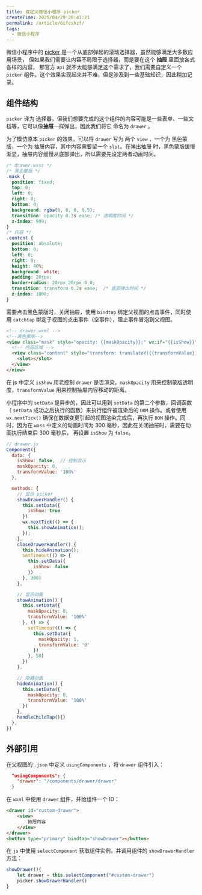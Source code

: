 ```yaml
---
title: 自定义微信小程序 picker
createTime: 2025/04/29 20:41:21
permalink: /article/6ifcshzf/
tags:
  - 微信小程序
---
```


微信小程序中的 [picker](https://developers.weixin.qq.com/miniprogram/dev/component/picker.html) 是一个从底部弹起的滚动选择器，虽然能够满足大多数应用场景，
但如果我们需要让内容不局限于选择器，而是要在这个 **抽屉** 里面放各式各样的内容，
那官方 `api` 就不太能够满足这个需求了，我们需要自定义一个 `picker` 组件。这个效果实现起来并不难，但是涉及到一些基础知识，因此稍加记录。

<!-- more -->

## 组件结构

`picker` 译为 选择器，但我们想要完成的这个组件的内容可能是一些表单、一些文档等，它可以像**抽屉**一样弹出，因此我们将它
命名为 `drawer` 。

为了模仿原本 `picker` 的效果，可以将 `drawer` 写为 两个 `view` ，一个为 黑色蒙版，一个为 抽屉内容，其中内容需要留一个 `slot`。在弹出抽屉
时，黑色蒙版缓慢渐显，抽屉内容缓慢从底部弹出，所以需要先设定两者动画时间。

```css
/* drawer.wxss */
/* 黑色蒙版 */
.mask {
  position: fixed;
  top: 0;
  left: 0;
  right: 0;
  bottom: 0;
  background: rgba(0, 0, 0, 0.5);
  transition: opacity 0.3s ease; /* 透明度时间 */
  z-index: 999;
}
/* 内容 */
.content {
  position: absolute;
  bottom: 0;
  left: 0;
  right: 0;
  height: 40%;
  background: white;
  padding: 20rpx;
  border-radius: 20rpx 20rpx 0 0;
  transition: transform 0.2s ease;  /* 底部弹出时间 */
  z-index: 1000;
}
```

需要点击黑色蒙版时，关闭抽屉，使用 `bindtap` 绑定父视图的点击事件，同时使用 `catchtap` 绑定子视图的点击事件（空事件），阻止事件冒泡到父视图。

```html
<!-- drawer.wxml -->
<!--黑色蒙版-->
<view class="mask" style="opacity: {{maskOpacity}};" wx:if="{{isShow}}" bindtap="closeDrawerHandler">
  <!-- 内容区域 -->
  <view class="content" style="transform: translateY({{transformValue}});" catchtap="handleChildTap">
    <slot></slot>
  </view>
</view>
```

在 js 中定义 `isShow` 用老控制 `drawer` 是否渲染，`maskOpacity` 用来控制蒙版透明度，`transformValue` 用来控制抽屉内容移动的距离。

小程序中的 `setData` 是异步的，因此可以用到 `setData` 的第二个参数，回调函数（ `setData` 成功之后执行的函数）来执行组件被渲染后的 `DOM` 操作。或者使用 `wx.nextTick()` 
确保在数据变更引起的视图渲染完成后，再执行 `DOM` 操作。同时，因为在 `wxss` 中定义的动画时间为 300 毫秒，因此在关闭抽屉时，需要在动画执行结束后 300 毫秒后，
再设置 `isShow` 为 `false`。

```js
// drawer.js
Component({
  data: {
    isShow: false,  // 控制显示
    maskOpacity: 0,
    transformValue: '100%'
  },

  methods: {
    // 显示 picker
    showDrawerHandler() {
      this.setData({
        isShow: true
      })
      wx.nextTick(() => {
        this.showAnimation();
      });
    },
    closeDrawerHandler() {
      this.hideAnimation();
      setTimeout(() => {
        this.setData({
          isShow: false
        })
      }, 300)
    },

    // 显示动画
    showAnimation() {
      this.setData({
        maskOpacity: 0,
        transformValue: '100%'
      }, () => {
        setTimeout(() => {
          this.setData({
            maskOpacity: 1,
            transformValue: '0'
          })
        }, 50)
      })
    },

    // 隐藏动画
    hideAnimation() {
      this.setData({
        maskOpacity: 0,
        transformValue: '100%'
      })
    }, 
    handleChildTap(){}
  },
})
```

## 外部引用

在父视图的 `.json` 中定义 `usingComponents` ，将 `drawer` 组件引入：

```json
  "usingComponents": {
    "drawer": "/components/drawer/drawer"
  }
```

在 `wxml` 中使用 `drawer` 组件，并给组件一个 ID：

```html
<drawer id="custom-drawer">
    <view>
        抽屉内容
    </view>
</drawer>
<button type="primary" bindtap="showDrawer"></button>
```

在 `js` 中使用 `selectComponent` 获取组件实例，并调用组件的 `showDrawerHandler` 方法：

```js
showDrawer(){
    let drawer = this.selectComponent("#custom-drawer")
    picker.showDrawerHandler()
}
```

